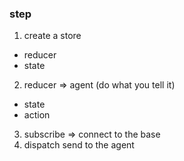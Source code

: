 ### step
1. create a store
  + reducer
  + state 
2. reducer => agent (do what you tell it)
+ state
+ action
3. subscribe => connect to the base
4. dispatch  send to the agent